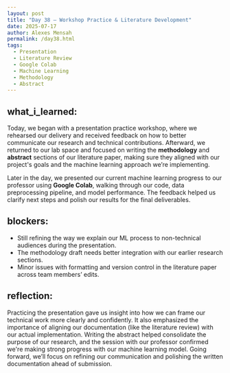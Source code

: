 ```yaml
---
layout: post  
title: "Day 38 – Workshop Practice & Literature Development"  
date: 2025-07-17  
author: Alexes Mensah  
permalink: /day38.html  
tags:
  - Presentation
  - Literature Review
  - Google Colab
  - Machine Learning
  - Methodology
  - Abstract
---
```


## what_i_learned:
Today, we began with a presentation practice workshop, where we rehearsed our delivery and received feedback on how to better communicate our research and technical contributions. Afterward, we returned to our lab space and focused on writing the **methodology** and **abstract** sections of our literature paper, making sure they aligned with our project's goals and the machine learning approach we’re implementing.

Later in the day, we presented our current machine learning progress to our professor using **Google Colab**, walking through our code, data preprocessing pipeline, and model performance. The feedback helped us clarify next steps and polish our results for the final deliverables.

## blockers:
- Still refining the way we explain our ML process to non-technical audiences during the presentation.
- The methodology draft needs better integration with our earlier research sections.
- Minor issues with formatting and version control in the literature paper across team members’ edits.

## reflection:
Practicing the presentation gave us insight into how we can frame our technical work more clearly and confidently. It also emphasized the importance of aligning our documentation (like the literature review) with our actual implementation. Writing the abstract helped consolidate the purpose of our research, and the session with our professor confirmed we're making strong progress with our machine learning model. Going forward, we’ll focus on refining our communication and polishing the written documentation ahead of submission.
